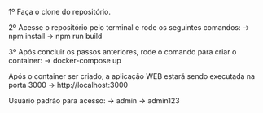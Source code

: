 1º Faça o clone do repositório.

2º Acesse o repositório pelo terminal e rode os seguintes comandos: 
  -> npm install
  -> npm run build

3º Após concluir os passos anteriores, rode o comando para criar o container:
  -> docker-compose up 

Após o container ser criado, a aplicação WEB estará sendo executada na porta 3000
  -> http://localhost:3000

Usuário padrão para acesso: 
  -> admin
  -> admin123
  
  
